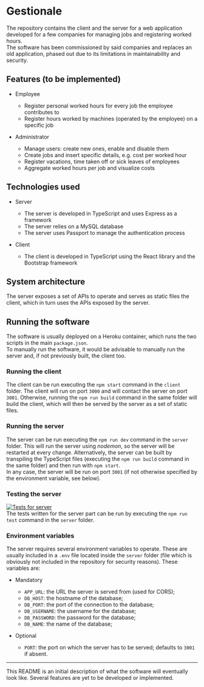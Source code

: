 # Gestionale

The repository contains the client and the server for a web application developed for a few companies for managing jobs and registering worked hours.  
The software has been commissioned by said companies and replaces an old application, phased out due to its limitations in maintainability and security.

## Features (to be implemented)
- Employee
	- Register personal worked hours for every job the employee contributes to
	- Register hours worked by machines (operated by the employee) on a specific job

- Administrator
	- Manage users: create new ones, enable and disable them
	- Create jobs and insert specific details, e.g. cost per worked hour
	- Register vacations, time taken off or sick leaves of employees
	- Aggregate worked hours per job and visualize costs

## Technologies used
- Server
	- The server is developed in TypeScript and uses Express as a framework
	- The server relies on a MySQL database
	- The server uses Passport to manage the authentication process

- Client
	- The client is developed in TypeScript using the React library and the Bootstrap framework

## System architecture
The server exposes a set of APIs to operate and serves as static files the client, which in turn uses the APIs exposed by the server.

## Running the software
The software is usually deployed on a Heroku container, which runs the two scripts in the main `package.json`.  
To manually run the software, it would be advisable to manually run the server and, if not previously built, the client too.

### Running the client
The client can be run executing the `npm start` command in the `client` folder. The client will run on port `3000` and will contact the server on port `3001`. Otherwise, running the `npm run build` command in the same folder will build the client, which will then be served by the server as a set of static files.

### Running the server
The server can be run executing the `npm run dev` command in the `server` folder. This will run the server using _nodemon_, so the server will be restarted at every change. Alternatively, the server can be built by transpiling the TypeScript files (executing the `npm run build` command in the same folder) and then run with `npm start`.  
In any case, the server will be run on port `3001` (if not otherwise specified by the environment variable, see below).

### Testing the server
[![Tests for server](https://github.com/alessiomason/gestionale/actions/workflows/server-tests.yml/badge.svg)](https://github.com/alessiomason/gestionale/actions)  
The tests written for the server part can be run by executing the `npm run test` command in the `server` folder.

### Environment variables
The server requires several environment variables to operate. These are usually included in a `.env` file located inside the `server` folder (file which is obviously not included in the repository for security reasons). These variables are:

- Mandatory
	- `APP_URL`: the URL the server is served from (used for CORS);
	- `DB_HOST`: the hostname of the database;
	- `DB_PORT`: the port of the connection to the database;
	- `DB_USERNAME`: the username for the database;
	- `DB_PASSWORD`: the password for the database;
	- `DB_NAME`: the name of the database;

- Optional
	- `PORT`: the port on which the server has to be served; defaults to `3001` if absent.


---

This README is an initial description of what the software will eventually look like. Several features are yet to be developed or implemented.